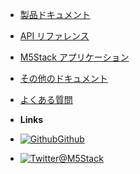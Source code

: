 - [製品ドキュメント](ja/product_documents)
<!-- - [クイックスタート](ja/quick_start) -->
- [API リファレンス](ja/api_reference)
- [M5Stack アプリケーション](ja/m5stack_cases)
- [その他のドキュメント](ja/related_documents)
- [よくある質問](ja/faq)


- **Links**
- [![Github](https://icongram.jgog.in/simple/github.svg?color=808080&size=16)Github](https://github.com/m5stack)
- [![Twitter](https://icongram.jgog.in/simple/twitter.svg?colored&size=16)@M5Stack](http://twitter.com/M5Stack)
